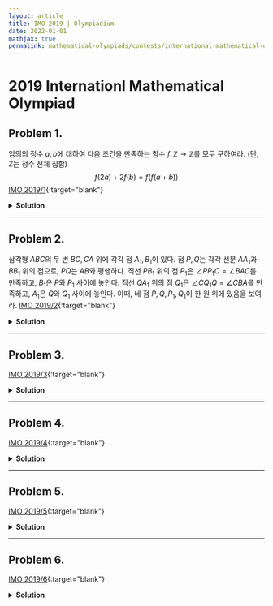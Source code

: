 ```yaml
---
layout: article
title: IMO 2019 | Olympiadium
date: 2022-01-01
mathjax: true
permalink: mathematical-olympiads/contests/international-mathematical-olympiad/imo-2019
---
```

# 2019 Internationl Mathematical Olympiad

## Problem 1. 
<blueboard> 임의의 정수 $a, b$에 대하여 다음 조건을 만족하는 함수 $f \colon \mathbb{Z} \to \mathbb{Z}$를 모두 구하여라. (단, $\mathbb{Z}$는 정수 전체 집합) $$f(2a)+2f(b)=f(f(a+b))$$</blueboard>
[IMO 2019/1](https://artofproblemsolving.com/community/c6h1876068p12744859){:target="blank"}
<pinkborder><details>
<summary><b>Solution</b></summary>
조건을 만족하는 함수는 $f \equiv 0$과 임의의 정수 $c$에 대하여 $f(x) = 2x+c$임을 보이자. <br class="small">
주어진 식에 $a=0, b=n+1$을 대입하면 
$$f(0)+2f(n+1)=f(f(n+1)) \quad \ldots (1)$$
을 얻을 수 있고, $a=1, b=n$을 대입하면 
$$f(2)+2f(n)=f(f(n+1)) \quad \ldots (2)$$
을 얻을 수 있다. $(1)$과 $(2)$로부터 
$$f(0)+2f(n+1)=f(2)+2f(n)$$
이므로 식을 정리하면 
$$f(n+1)-f(n)=\frac{f(2)-f(0)}{2}$$
임을 알 수 있다. <br> 즉, $f(n+1)-f(n)$가 일정하고, $f \colon \mathbb{Z} \to \mathbb{Z}$이므로 $f(x)=mx+k$꼴로 나타낼 수 있다. <br class="small"> 주어진 식에 $f(x)=mx+k$를 대입하면 $$2ma+k+2(ma+k)=m(m(a+b)+k)+k$$가 되고, 정리하면 $$(m-2) \left( m(a+b)+k \right)=0$$을 얻는다. 모든 정수 $a, b$에 대하여 위 식이 성립해야 하므로, $m=2$이거나 $m=k=0$이다. <br>따라서 조건을 만족하는 함수는 $f \equiv 0$과 임의의 정수 $c$에 대하여 $f(x)=2x+c$이고, 대입 시 성립한다. 
</details></pinkborder>

---
## Problem 2. 
<blueboard> 삼각형 $ABC$의 두 변 $BC, CA$ 위에 각각 점 $A_1, B_1$이 있다. 점 $P, Q$는 각각 선분 $AA_1$과 $BB_1$ 위의 점으로, $PQ$는 $AB$와 평행하다. 직선 $PB_1$ 위의 점 $P_1$은 $\angle PP_1C = \angle BAC$를 만족하고, $B_1$은 $P$와 $P_1$ 사이에 놓인다. 직선 $QA_1$ 위의 점 $Q_1$은 $\angle CQ_1Q = \angle CBA$를 만족하고, $A_1$은 $Q$와 $Q_1$ 사이에 놓인다. 이때, 네 점 $P, Q, P_1, Q_1$이 한 원 위에 있음을 보여라. </blueboard>
[IMO 2019/2](https://artofproblemsolving.com/community/c6h1876070p12744870){:target="blank"}
<pinkborder><details>
<summary><b>Solution</b></summary>
직선 $AA_1$과 $BB_1$의 교점을 $R$, 삼각형 $ABC$의 외접원을 $\Omega$라 하고, $AA_1$과 $\Omega$의 교점을 $A_0(\ne A)$, $BB_1$과 $\Omega$의 교점을 $B_0(\ne B)$라 하자. 
<orangeboard><i>Claim. </i>$P, Q, A_0, B_0$가 한 원 위에 놓인다. </orangeboard>
<i>Proof. </i> $\overline{PQ} \parallel \overline{AB}$이므로 
[Reim's Theorem](https://example.com){:target="blank"}
에 의해 $P, Q, A_0, B_0$는 한 원 위에 놓인다. $\blacksquare$
<orangeboard><i>Claim. </i>$B_1, C, P_1, B_0$가 한 원 위에 놓인다. </orangeboard>
<i>Proof. </i> $\angle B_1B_0C = \angle BAC = \angle B_1P_1C$이므로 $B_1, C, P_1, B_0$는 공원점이다. $\square$
<orangeboard><i>Claim. </i>$P_1$은 $\odot(PQA_0B_0)$ 위에 놓인다. </orangeboard>
<i>Proof. </i> $\angle B_1P_1B_0 = \angle B_1CB_0 = \angle PA_0B_0$이므로 $P_1$은 $\odot(PQA_0B_0)$ 위에 놓인다. $\blacksquare$ <br class="small">
같은 방법으로 $Q_1$도 $\odot(PQA_0B_0)$ 위에 놓임을 보일 수 있고, 따라서 $P, Q, P_1, Q_1$은 한 원 위에 놓이게 된다. 
</details></pinkborder>

---
## Problem 3. 
<blueboard> </blueboard>
[IMO 2019/3](){:target="blank"}
<pinkborder><details>
<summary><b>Solution</b></summary>

</details></pinkborder>

---
## Problem 4. 
<blueboard> </blueboard>
[IMO 2019/4](){:target="blank"}
<pinkborder><details>
<summary><b>Solution</b></summary>

</details></pinkborder>

---
## Problem 5. 

<blueboard> </blueboard>
[IMO 2019/5](){:target="blank"}
<pinkborder><details>
<summary><b>Solution</b></summary>

</details></pinkborder>

---
## Problem 6. 
<blueboard> </blueboard>
[IMO 2019/6](){:target="blank"}
<pinkborder><details>
<summary><b>Solution</b></summary>

</details></pinkborder>
